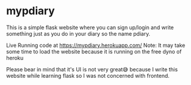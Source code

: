 # mypdiary
This is a simple flask website where you can sign up/login and write something just as you do in your diary so the name pdiary.

Live Running code at https://mypdiary.herokuapp.com/
Note: It may take some time to load the website because it is running on the free dyno of heroku

Please bear in mind that it's UI is not very great😅 because I write this website while learning flask so I was not concerned with frontend.
